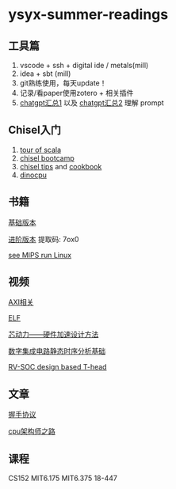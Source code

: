 # ysyx-summer-readings



## 工具篇

1. vscode + ssh + digital ide / metals(mill)
2. idea + sbt (mill)
3. git熟练使用，每天update！
4. 记录/看paper使用zotero + 相关插件
5. [chatgpt汇总1](https://cc.ai55.cc/) 以及 [chatgpt汇总2](https://github.com/LiLittleCat/awesome-free-chatgpt)  理解 prompt



## Chisel入门

1.   [tour of scala](https://docs.scala-lang.org/zh-cn/tour/tour-of-scala.html)
2.   [chisel bootcamp](https://github.com/freechipsproject/chisel-bootcamp)
3.   [chisel tips](https://jia.je/hardware/2022/01/03/chisel3-cookbook/)  and [cookbook](https://www.chisel-lang.org/chisel3/docs/cookbooks/cookbook.html)
4.   [dinocpu](https://github.com/jlpteaching/dinocpu)



## 书籍

[基础版本](https://www.aliyundrive.com/s/v6SjfJmJXoR)


[进阶版本](https://www.aliyundrive.com/s/jisU96qDGrA) 提取码: 7ox0

[see MIPS run Linux](./book/See.MIPS.Run.2nd.中文版.pdf)



## 视频

[AXI相关](https://www.bilibili.com/video/BV1mD4y1p7UK/?vd_source=38024886289f4efc2c6167eacd5361b7)

[ELF](https://www.bilibili.com/video/BV17K4y1N7Q2/?p=16&vd_source=38024886289f4efc2c6167eacd5361b7)

[芯动力——硬件加速设计方法](https://www.icourse163.org/course/SWJTU-1207492806)

[数字集成电路静态时序分析基础](https://space.bilibili.com/382647602)

[RV-SOC design based T-head](https://www.dizhixiong.cn/class5/)



## 文章

[握手协议](https://zhuanlan.zhihu.com/p/620498057)

[cpu架构师之路](https://mp.weixin.qq.com/s/p2RRFLMBvNZg7PPde-jjiA)



## 课程

CS152  MIT6.175  MIT6.375  18-447


